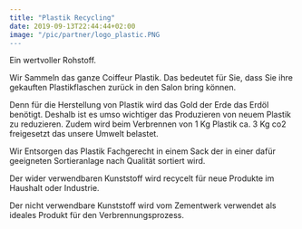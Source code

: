 ```yaml
---
title: "Plastik Recycling"
date: 2019-09-13T22:44:44+02:00
image: "/pic/partner/logo_plastic.PNG
---
```

Ein wertvoller Rohstoff.
 
Wir Sammeln das ganze Coiffeur Plastik. 
Das bedeutet für Sie, dass Sie ihre gekauften Plastikflaschen zurück in den Salon bring können. 
 
Denn für die Herstellung von Plastik wird das Gold der Erde das Erdöl benötigt. 
Deshalb ist es umso wichtiger das Produzieren von neuem Plastik zu reduzieren. Zudem wird beim Verbrennen von 1 Kg Plastik ca. 3 Kg co2 freigesetzt das unsere Umwelt belastet.
 
Wir Entsorgen das Plastik Fachgerecht in einem Sack der in einer dafür geeigneten Sortieranlage nach Qualität sortiert wird. 
 
Der wider verwendbaren Kunststoff wird recycelt für neue Produkte im Haushalt oder Industrie.
 
Der nicht verwendbare Kunststoff wird vom Zementwerk verwendet als ideales Produkt für den Verbrennungsprozess.
